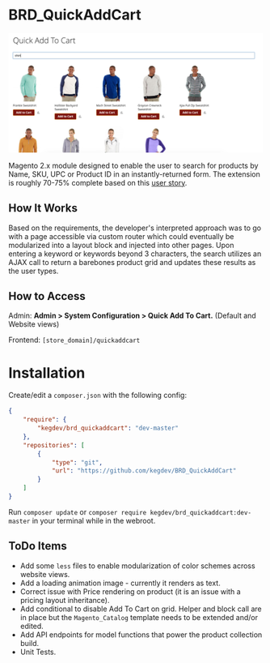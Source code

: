 # BRD_QuickAddCart

![Screenshot](docs/BRD_QuickAddCart.png)

Magento 2.x module designed to enable the user to search for products by Name, SKU, UPC or Product ID in an instantly-returned form. The extension is roughly 70-75% complete based on this [user story](docs/BRD_Quick_Add_to_Cart.pdf).

## How It Works
Based on the requirements, the developer's interpreted approach was to go with a page accessible via custom router which could eventually be modularized into a layout block and injected into other pages. Upon entering a keyword or keywords beyond 3 characters, the search utilizes an AJAX call to return a barebones product grid and updates these results as the user types.

## How to Access
Admin: **Admin > System Configuration > Quick Add To Cart.** (Default and Website views)

Frontend: `[store_domain]/quickaddcart`

# Installation
Create/edit a `composer.json` with the following config:
```json
{
    "require": {
        "kegdev/brd_quickaddcart": "dev-master"
    },
    "repositories": [
        {
            "type": "git",
            "url": "https://github.com/kegdev/BRD_QuickAddCart"
        }
    ]
}
```
Run `composer update` or `composer require kegdev/brd_quickaddcart:dev-master` in your terminal while in the webroot.

## ToDo Items
* Add some `less` files to enable modularization of color schemes across website views.
* Add a loading animation image - currently it renders as text.
* Correct issue with Price rendering on product (it is an issue with a pricing layout inheritance).
* Add conditional to disable Add To Cart on grid. Helper and block call are in place but the `Magento_Catalog` template needs to be extended and/or edited.
* Add API endpoints for model functions that power the product collection build.
* Unit Tests.
